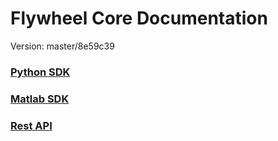 # Flywheel Core Documentation
Version: master/8e59c39

### [Python SDK](branches/master/python/)

### [Matlab SDK](branches/master/matlab/)

### [Rest API](branches/master/swagger/index.html)

